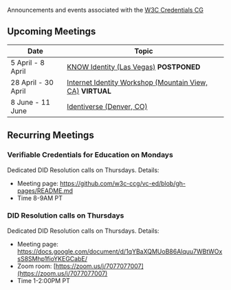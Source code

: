 Announcements and events associated with the [W3C Credentials CG](https://w3c-ccg.github.io)

## Upcoming Meetings

| Date | Topic |
|-----|--------|
| 5 April - 8 April | [KNOW Identity (Las Vegas)](https://www.knowidentity.com/2020-conference/) **POSTPONED**|
| 28 April - 30 April | [Internet Identity Workshop (Mountain View, CA)](https://www.eventbrite.com/e/internet-identity-workshop-iiwxxx-30-2020a-tickets-79016788341) **VIRTUAL** |
| 8 June - 11 June | [Identiverse (Denver, CO)](http://www.cvent.com/d/fhqnf3/4W) |

## Recurring Meetings

### Verifiable Credentials for Education on Mondays

Dedicated DID Resolution calls on Thursdays. Details:

- Meeting page: https://github.com/w3c-ccg/vc-ed/blob/gh-pages/README.md
- Time 8-9AM PT


### DID Resolution calls on Thursdays

Dedicated DID Resolution calls on Thursdays. Details:

- Meeting page: https://docs.google.com/document/d/1qYBaXQMUoB86Alquu7WBtWOxsS8SMhp1fioYKEGCabE/
- Zoom room: [https://zoom.us/j/7077077007](https://zoom.us/j/7077077007)
- Time 1-2:00PM PT


